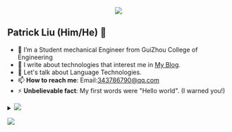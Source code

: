 <p align="center"><img src="https://i.imgur.com/A6bWGFl.gif"/></p>

## Patrick Liu (Him/He) 🌻
- 🔭 I’m a Student mechanical Engineer from GuiZhou College of Engineering
- 👯 I write about technologies that interest me in [My Blog]().
- 💬 Let's talk about Language Technologies.
- 📫 **How to reach me**: Email:343786790@qq.com
- ⚡ **Unbelievable fact**: My first words were "Hello world". (I warned you!)

<details>
<summary>
  <a href=""><img src="https://img.shields.io/badge/-Expand%20to%20know%20more-b03544?style=for-the-badge" /></a>
</summary>

<br></details>
<!-- footer --!>
<img src="https://imgur.com/rilHVxA.png"/>


<!--
**callmeLP/callmeLP** is a ✨ _special_ ✨ repository because its `README.md` (this file) appears on your GitHub profile.

Here are some ideas to get you started:

- 🔭 I’m currently working on ...
- 🌱 I’m currently learning ...
- 👯 I’m looking to collaborate on ...
- 🤔 I’m looking for help with ...
- 💬 Ask me about ...
- 📫 How to reach me: ...
- 😄 Pronouns: ...
- ⚡ Fun fact: ...
-->
